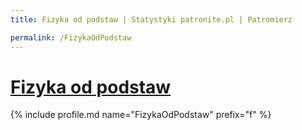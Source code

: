 ```yaml
---
title: Fizyka od podstaw | Statystyki patronite.pl | Patromierz

permalink: /FizykaOdPodstaw
---
```


# [Fizyka od podstaw](https://patronite.pl/FizykaOdPodstaw)

{% include profile.md name="FizykaOdPodstaw" prefix="f" %}
